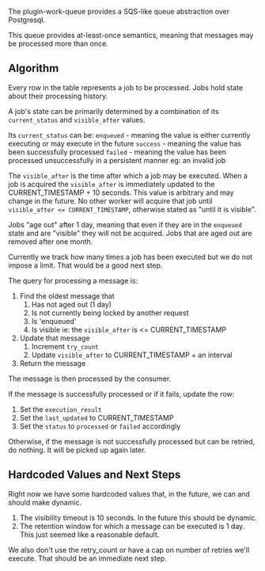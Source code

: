 The plugin-work-queue provides a SQS-like queue abstraction over Postgresql.

This queue provides at-least-once semantics, meaning that messages may be
processed more than once.

## Algorithm

Every row in the table represents a job to be processed. Jobs hold state about
their processing history.

A job's state can be primarily determined by a combination of its
`current_status` and `visible_after` values.

Its `current_status` can be: `enqueued` - meaning the value is either currently
executing or may execute in the future `success` - meaning the value has been
successfully processed `failed` - meaning the value has been processed
unsuccessfully in a persistent manner eg: an invalid job

The `visible_after` is the time after which a job may be executed. When a job is
acquired the `visible_after` is immediately updated to the CURRENT_TIMESTAMP +
10 seconds. This value is arbitrary and may change in the future. No other
worker will acquire that job until `visible_after <= CURRENT_TIMESTAMP`,
otherwise stated as "until it is visible".

Jobs "age out" after 1 day, meaning that even if they are in the `enqueued`
state and are "visible" they will not be acquired. Jobs that are aged out are
removed after one month.

Currently we track how many times a job has been executed but we do not impose a
limit. That would be a good next step.

The query for processing a message is:

1. Find the oldest message that
   1. Has not aged out (1 day)
   2. Is not currently being locked by another request
   3. Is 'enqueued'
   4. Is visible ie: the `visible_after` is <= CURRENT_TIMESTAMP
2. Update that message
   1. Increment `try_count`
   2. Update `visible_after` to CURRENT_TIMESTAMP + an interval
3. Return the message

The message is then processed by the consumer.

If the message is successfully processed or if it fails, update the row:

1. Set the `execution_result`
2. Set the `last_updated` to CURRENT_TIMESTAMP
3. Set the `status` to `processed` or `failed` accordingly

Otherwise, if the message is not successfully processed but can be retried, do
nothing. It will be picked up again later.

## Hardcoded Values and Next Steps

Right now we have some hardcoded values that, in the future, we can and should
make dynamic.

1. The visibility timeout is 10 seconds. In the future this should be dynamic.
2. The retention window for which a message can be executed is 1 day. This just
   seemed like a reasonable default.

We also don't use the retry_count or have a cap on number of retries we'll
execute. That should be an immediate next step.
